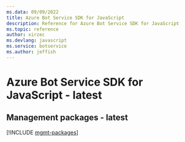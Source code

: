 ```yaml
---
ms.data: 09/09/2022
title: Azure Bot Service SDK for JavaScript
description: Reference for Azure Bot Service SDK for JavaScript
ms.topic: reference
author: xirzec
ms.devlang: javascript
ms.service: botservice
ms.author: jeffish
---
```

# Azure Bot Service SDK for JavaScript - latest

## Management packages - latest
[!INCLUDE [mgmt-packages](bot-service-mgmt-index.md)]